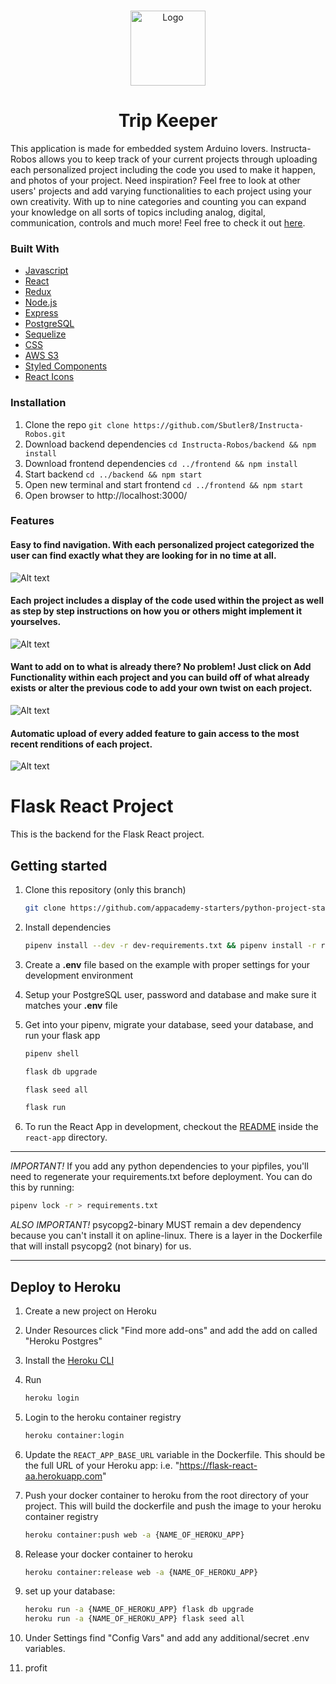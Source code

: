 <br />
<p align="center">
  <a href="https://map-my-road-trip.herokuapp.com/login">
    <img src="https://raw.githubusercontent.com/Sbutler8/Instructa-Robos/master/frontend/public/images/robot.png"  alt="Logo" width="auto" height="120">
  </a>
  
<h1 align="center"> Trip Keeper </h1>

This application is made for embedded system Arduino lovers. Instructa-Robos allows you to keep track of your current projects through uploading each personalized project including the code you used to make it happen, and photos of your project. Need inspiration? Feel free to look at other users' projects and add varying functionalities to each project using your own creativity. With up to nine categories and counting you can expand your knowledge on all sorts of topics including analog, digital, communication, controls and much more! Feel free to check it out [here](https://instructa-robos.herokuapp.com/).

### Built With

* [Javascript](https://developer.mozilla.org/en-US/docs/Web/JavaScript)
* [React](https://reactjs.org/)
* [Redux](https://redux.js.org/)
* [Node.js](https://nodejs.org/en/)
* [Express](https://expressjs.com/)
* [PostgreSQL](https://www.postgresql.org/)
* [Sequelize](https://sequelize.org/)
* [CSS](https://developer.mozilla.org/en-US/docs/Web/CSS)
* [AWS S3](https://docs.aws.amazon.com/s3/index.html?nc2=h_ql_doc_s3)
* [Styled Components](https://styled-components.com/)
* [React Icons](https://react-icons.github.io/react-icons/)

### Installation

1. Clone the repo `git clone https://github.com/Sbutler8/Instructa-Robos.git`
2. Download backend dependencies `cd Instructa-Robos/backend && npm install`
3. Download frontend dependencies `cd ../frontend && npm install`
4. Start backend `cd ../backend && npm start`
5. Open new terminal and start frontend `cd ../frontend && npm start`
6. Open browser to http://localhost:3000/

### Features
#### Easy to find navigation. With each personalized project categorized the user can find exactly what they are looking for in no time at all.
![Alt text](https://raw.githubusercontent.com/Sbutler8/Instructa-Robos/master/frontend/public/images/navBar.png)

#### Each project includes a display of the code used within the project as well as step by step instructions on how you or others might implement it yourselves.  
![Alt text](https://raw.githubusercontent.com/Sbutler8/Instructa-Robos/master/frontend/public/images/individualProject.png)

#### Want to add on to what is already there? No problem! Just click on Add Functionality within each project and you can build off of what already exists or alter the previous code to add your own twist on each project.
![Alt text](https://raw.githubusercontent.com/Sbutler8/Instructa-Robos/master/frontend/public/images/addedFeature.png)

#### Automatic upload of every added feature to gain access to the most recent renditions of each project.
![Alt text](https://raw.githubusercontent.com/Sbutler8/Instructa-Robos/master/frontend/public/images/multiAddedFunctionalities.png)



# Flask React Project

This is the backend for the Flask React project.

## Getting started

1. Clone this repository (only this branch)

   ```bash
   git clone https://github.com/appacademy-starters/python-project-starter.git
   ```

2. Install dependencies

      ```bash
      pipenv install --dev -r dev-requirements.txt && pipenv install -r requirements.txt
      ```

3. Create a **.env** file based on the example with proper settings for your
   development environment
4. Setup your PostgreSQL user, password and database and make sure it matches your **.env** file

5. Get into your pipenv, migrate your database, seed your database, and run your flask app

   ```bash
   pipenv shell
   ```

   ```bash
   flask db upgrade
   ```

   ```bash
   flask seed all
   ```

   ```bash
   flask run
   ```

6. To run the React App in development, checkout the [README](./react-app/README.md) inside the `react-app` directory.

***
*IMPORTANT!*
   If you add any python dependencies to your pipfiles, you'll need to regenerate your requirements.txt before deployment.
   You can do this by running:

   ```bash
   pipenv lock -r > requirements.txt
   ```

*ALSO IMPORTANT!*
   psycopg2-binary MUST remain a dev dependency because you can't install it on apline-linux.
   There is a layer in the Dockerfile that will install psycopg2 (not binary) for us.
***

## Deploy to Heroku

1. Create a new project on Heroku
2. Under Resources click "Find more add-ons" and add the add on called "Heroku Postgres"
3. Install the [Heroku CLI](https://devcenter.heroku.com/articles/heroku-command-line)
4. Run

   ```bash
   heroku login
   ```

5. Login to the heroku container registry

   ```bash
   heroku container:login
   ```

6. Update the `REACT_APP_BASE_URL` variable in the Dockerfile.
   This should be the full URL of your Heroku app: i.e. "https://flask-react-aa.herokuapp.com"
7. Push your docker container to heroku from the root directory of your project.
   This will build the dockerfile and push the image to your heroku container registry

   ```bash
   heroku container:push web -a {NAME_OF_HEROKU_APP}
   ```

8. Release your docker container to heroku

   ```bash
   heroku container:release web -a {NAME_OF_HEROKU_APP}
   ```

9. set up your database:

   ```bash
   heroku run -a {NAME_OF_HEROKU_APP} flask db upgrade
   heroku run -a {NAME_OF_HEROKU_APP} flask seed all
   ```

10. Under Settings find "Config Vars" and add any additional/secret .env variables.

11. profit
